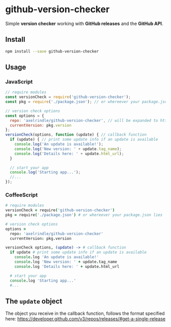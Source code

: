 # github-version-checker
Simple **version checker** working with **GitHub releases** and the **GitHub API**.

## Install
```bash
npm install --save github-version-checker
```

## Usage
### JavaScript
```javascript
// require modules
const versionCheck = require('github-version-checker');
const pkg = require('./package.json'); // or whereever your package.json lies

// version check options
const options = {
  repo: 'axelrindle/github-version-checker', // will be expanded to https://api.github.com/repos/axelrindle/github-version-checker/releases
  currentVersion: pkg.version
};
versionCheck(options, function (update) { // callback function
  if (update) { // print some update info if an update is available
    console.log('An update is available!');
    console.log('New version: ' + update.tag_name);
    console.log('Details here: ' + update.html_url);
  }

  // start your app
  console.log('Starting app...');
  //...
});
```

### CoffeeScript
```coffeescript
# require modules
versionCheck = require('github-version-checker')
pkg = require('./package.json') # or whereever your package.json lies

# version check options
options =
  repo: 'axelrindle/github-version-checker'
  currentVersion: pkg.version

versionCheck options, (update) -> # callback function
  if update # print some update info if an update is available
    console.log 'An update is available!'
    console.log 'New version: ' + update.tag_name
    console.log 'Details here: ' + update.html_url

  # start your app
  console.log 'Starting app...'
  #...
```

## The `update` object
The object you receive in the callback function, follows the format specified here:
https://developer.github.com/v3/repos/releases/#get-a-single-release
